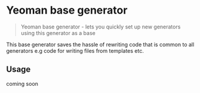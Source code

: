 # Yeoman base generator

> Yeoman base generator - lets you quickly set up new generators using this generator as a base

This base generator saves the hassle of rewriting code that is common to all generators e.g code for writing files from templates etc.

## Usage

coming soon

